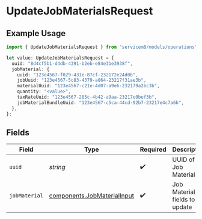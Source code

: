 # UpdateJobMaterialsRequest

## Example Usage

```typescript
import { UpdateJobMaterialsRequest } from "servicem8/models/operations";

let value: UpdateJobMaterialsRequest = {
  uuid: "8d4cf5b1-d4db-4391-b2eb-e84e3be3938f",
  jobMaterial: {
    uuid: "123e4567-f029-431e-87cf-232172e24d0b",
    jobUuid: "123e4567-5c83-4379-a864-23217f31ae3b",
    materialUuid: "123e4567-c21e-4d07-a9e6-232179a2bc3b",
    quantity: "<value>",
    taxRateUuid: "123e4567-285c-4b42-a9aa-23217e0bef3b",
    jobMaterialBundleUuid: "123e4567-c5ca-44cd-92b7-23217e4c7a6b",
  },
};
```

## Fields

| Field                                                                      | Type                                                                       | Required                                                                   | Description                                                                |
| -------------------------------------------------------------------------- | -------------------------------------------------------------------------- | -------------------------------------------------------------------------- | -------------------------------------------------------------------------- |
| `uuid`                                                                     | *string*                                                                   | :heavy_check_mark:                                                         | UUID of the Job Material                                                   |
| `jobMaterial`                                                              | [components.JobMaterialInput](../../models/components/jobmaterialinput.md) | :heavy_check_mark:                                                         | Job Material fields to update                                              |